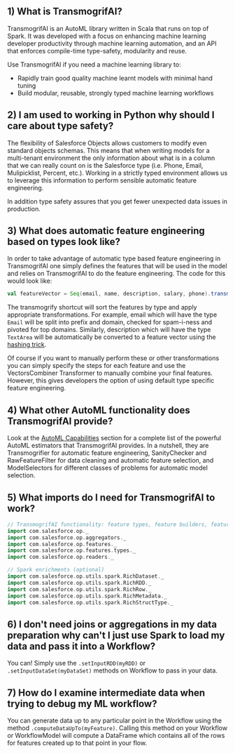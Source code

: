 ## 1) What is TransmogrifAI?

TransmogrifAI is an AutoML library written in Scala that runs on top of Spark. It was developed with a focus on enhancing machine learning developer productivity through machine learning automation, and an API that enforces compile-time type-safety, modularity and reuse.

Use TransmogrifAI if you need a machine learning library to:

* Rapidly train good quality machine learnt models with minimal hand tuning
* Build modular, reusable, strongly typed machine learning workflows

## 2) I am used to working in Python why should I care about type safety?

The flexibility of Salesforce Objects allows customers to modify even standard objects schemas. This means that when writing models for a multi-tenant environment the only information about what is in a column that we can really count on is the Salesforce type (i.e. Phone, Email, Mulipicklist, Percent, etc.). Working in a strictly typed environment allows us to leverage this information to perform sensible automatic feature engineering. 

In addition type safety assures that you get fewer unexpected data issues in production.

## 3) What does automatic feature engineering based on types look like?

In order to take advantage of automatic type based feature engineering in TransmogrifAI one simply defines the features that will be used in the model and relies on TransmogrifAI to do the feature engineering. The code for this would look like:

```scala
val featureVector = Seq(email, name, description, salary, phone).transmogrify()
```

The transmogrify shortcut will sort the features by type and apply appropriate transformations. For example, email which will have the type `Email` will be split into prefix and domain, checked for spam-i-ness and pivoted for top domains. Similarly, description which will have the type `TextArea` will be automatically be converted to a feature vector using the [hashing trick](https://en.wikipedia.org/wiki/Feature_hashing). 

Of course if you want to manually perform these or other transformations you can simply specify the steps for each feature and use the VectorsCombiner Transformer to manually combine your final features. However, this gives developers the option of using default type specific feature engineering.

## 4) What other AutoML functionality does TransmogrifAI provide? 

Look at the [AutoML Capabilities](AutoML-Capabilities) section for a complete list of the powerful AutoML estimators that TransmogrifAI provides. In a nutshell, they are Transmogrifier for automatic feature engineering, SanityChecker and RawFeatureFilter for data cleaning and automatic feature selection, and ModelSelectors for different classes of problems for automatic model selection.

## 5) What imports do I need for TransmogrifAI to work?

```scala
// TransmogrifAI functionality: feature types, feature builders, feature dsl, readers, aggregators etc.
import com.salesforce.op._
import com.salesforce.op.aggregators._
import com.salesforce.op.features._
import com.salesforce.op.features.types._
import com.salesforce.op.readers._

// Spark enrichments (optional)
import com.salesforce.op.utils.spark.RichDataset._
import com.salesforce.op.utils.spark.RichRDD._
import com.salesforce.op.utils.spark.RichRow._
import com.salesforce.op.utils.spark.RichMetadata._
import com.salesforce.op.utils.spark.RichStructType._
```

## 6) I don't need joins or aggregations in my data preparation why can't I just use Spark to load my data and pass it into a Workflow?
You can! Simply use the `.setInputRDD(myRDD)` or `.setInputDataSet(myDataSet)` methods on Workflow to pass in your data.

## 7) How do I examine intermediate data when trying to debug my ML workflow?
You can generate data up to any particular point in the Workflow using the method `.computeDataUpTo(myFeature)`. Calling this method on your Workflow or WorkflowModel will compute a DataFrame which contains all of the rows for features created up to that point in your flow.

